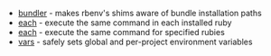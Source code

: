 * [bundler](https://github.com/carsomyr/rbenv-bundler) - makes rbenv's shims aware of bundle installation paths
* [each](https://github.com/chriseppstein/rbenv-each) - execute the same command in each installed ruby
* [each](https://github.com/Rodreegez/rbenv-only) - execute the same command for specified rubies
* [vars](https://github.com/sstephenson/rbenv-vars) - safely sets global and per-project environment variables
